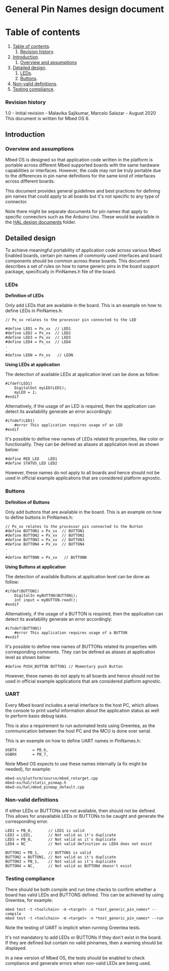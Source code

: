 # General Pin Names design document

# Table of contents

1. [Table of contents](#table-of-contents).
    1. [Revision history](#revision-history).
1. [Introduction](#introduction).
    1. [Overview and assumptions](#overview-and-assumptions)
1. [Detailed design](#detailed-design).
    1. [LEDs](#leds).
    1. [Buttons](#buttons).
1. [Non-valid definitions](#non-valid-definitions).
1. [Testing compliance](#testing-compliance).


### Revision history

1.0 - Initial revision - Malavika Sajikumar, Marcelo Salazar - August 2020  
This document is written for Mbed OS 6.

## Introduction

### Overview and assumptions

Mbed OS is designed so that application code written in the platform is portable across different Mbed supported boards with the same hardware capabilities or interfaces. However, the code may not be truly portable due to the differences in pin name definitions for the same kind of interfaces across different boards. 

This document provides general guidelines and best practices for defining pin names that could apply to all boards but it's not specific to any type of connector.

Note there might be separate documents for pin names that apply to specific connectors such as the Arduino Uno. These would be avaialble in the [HAL design documents](./) folder.



## Detailed design

To achieve meaningful portability of application code across various Mbed Enabled boards, certain pin names of commonly used interfaces and board components should be common across these boards. This document describes a set of rules on how to name generic pins in the board support package, specifically in PinNames.h file of the board.

### LEDs

**Definition of LEDs**

Only add LEDs that are available in the board. This is an example on how to define LEDs in PinNames.h:

    // Px_xx relates to the processor pin connected to the LED
    
    #define LED1 = Px_xx  // LED1
    #define LED2 = Px_xx  // LED2  
    #define LED3 = Px_xx  // LED3  
    #define LED4 = Px_xx  // LED4  
    .  
    .  
    #define LEDN = Px_xx   // LEDN

**Using LEDs at application**

The detection of available LEDs at application level can be done as follow:

    #ifdef(LED1)
        DigitalOut myLED(LED1);
        myLED = 1;
    #endif 

Alternatively, if the usage of an LED is required, then the application can detect its availability generate an error accordingly:

    #ifndef(LED1)
        #error This application requires usage of an LED
    #endif 


It's possible to define new names of LEDs related its properties, like color or functionality. They can be defined as aliases at application level as shown below:

    #define RED_LED    LED1
    #define STATUS_LED LED2 

However, these names do not apply to all boards and hence should not be used in official example applications that are considered platform agnostic.

### Buttons

**Definition of Buttons**

Only add buttons that are available in the board. This is an example on how to define buttons in PinNames.h:

    // Px_xx relates to the processor pin connected to the Button  
    #define BUTTON1 = Px_xx  // BUTTON1  
    #define BUTTON2 = Px_xx  // BUTTON2  
    #define BUTTON3 = Px_xx  // BUTTON3  
    #define BUTTON4 = Px_xx  // BUTTON4   
    .  
    .  
    #define BUTTONN = Px_xx   // BUTTONN  

**Using Buttons at application**

The detection of available Buttons at application level can be done as follow:

    #ifdef(BUTTON1)
        DigitalIn myBUTTON(BUTTON1);
        int input = myBUTTON.read();
    #endif 

Alternatively, if the usage of a BUTTON is required, then the application can detect its availability generate an error accordingly:

    #ifndef(BUTTON1)
        #error This application requires usage of a BUTTON
    #endif 

It's possible to define new names of BUTTONs related its properties with corresponding comments. They can be defined as aliases at application level as shown below:

    #define PUSH_BUTTON BUTTON1 // Momentary push Button

However, these names do not apply to all boards and hence should not be used in official example applications that are considered platform agnostic.

### UART

Every Mbed board includes a serial interface to the host PC, which allows the console to print useful information about the application status as well to perform basis debug tasks.

This is also a requirement to run automated tests using Greentea, as the communication between the host PC and the MCU is done over serial.

This is an example on how to define UART names in PinNames.h:

    USBTX       = PB_6,
    USBRX       = PB_7,

Note Mbed OS expects to use these names internally (a fix might be needed), for example:

    mbed-os/platform/source/mbed_retarget.cpp
    mbed-os/hal/static_pinmap.h
    mbed-os/hal/mbed_pinmap_default.cpp

### Non-valid definitions

If either LEDs or BUTTONs are not available, then should not be defined.
This allows for unavailable LEDs or BUTTONs to be caught and generate the corresponding error.
   
    LED1 = PB_0,       // LED1 is valid
    LED2 = LED1,       // Not valid as it's duplicate  
    LED3 = PB_0,       // Not valid as it's duplicate 
    LED4 = NC          // Not valid definition as LED4 does not exist

    BUTTON1 = PB_1,    // BUTTON1 is valid
    BUTTON2 = BUTTON1, // Not valid as it's duplicate  
    BUTTON3 = PB_1,    // Not valid as it's duplicate  
    BUTTON4 = NC,      // Not valid as BUTTON4 doesn't exist 


### Testing compliance

There should be both compile and run time checks to confirm whether a board has valid LEDs and BUTTONS defined. This can be achieved by using Greentea, for example:

    mbed test -t <toolchain> -m <target> -n *test_generic_pin_names* --compile
    mbed test -t <toolchain> -m <target> -n *test_generic_pin_names* --run

Note the testing of UART is implicit when running Greentea tests.

It's not mandatory to add LEDs or BUTTONs if they don't exist in the board.
If they are defined but contain no valid pinnames, then a warning should be displayed.

In a new version of Mbed OS, the tests should be enabled to check compliance and generate errors when non-valid LEDs are being used.
